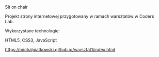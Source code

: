 Sit on chair

Projekt strony internetowej przygotowany w ramach warsztatów w Coders Lab.

Wykorzystane technologie:

HTML5, CSS3, JavaScript

https://michalpiatkowski.github.io/warsztat1/index.html
